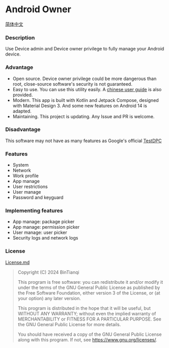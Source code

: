 # Android Owner

[简体中文](Readme.md)

### Description

Use Device admin and Device owner privilege to fully manage your Android device. 

### Advantage

- Open source. Device owner privilege could be more dangerous than root, close-source software's security is not guaranteed. 
- Easy to use. You can use this utility easily. A [chinese user guide](Guide.md) is also provided. 
- Modern. This app is built with Kotlin and Jetpack Compose, designed with Material Design 3. And some new features on Android 14 is adapted. 
- Maintaining. This project is updating. Any Issue and PR is welcome. 

### Disadvantage

This software may not have as many features as Google's official [TestDPC](https://github.com/googlesamples/android-testdpc) 

### Features

- System
- Network
- Work profile
- App manage
- User restrictions
- User manage
- Password and keyguard

### Implementing features

- App manage: package picker
- App manage: permission picker
- User manage: user picker
- Security logs and network logs

### License

[License.md](License.md)

> Copyright (C)  2024  BinTianqi
>
> This program is free software: you can redistribute it and/or modify it under the terms of the GNU General Public License as published by the Free Software Foundation, either version 3 of the License, or (at your option) any later version.
>
> This program is distributed in the hope that it will be useful, but WITHOUT ANY WARRANTY; without even the implied warranty of MERCHANTABILITY or FITNESS FOR A PARTICULAR PURPOSE.  See the GNU General Public License for more details.
>
> You should have received a copy of the GNU General Public License along with this program.  If not, see <https://www.gnu.org/licenses/>.
